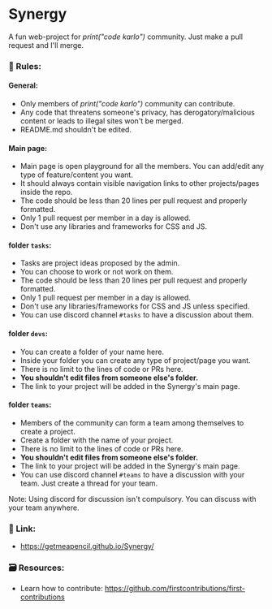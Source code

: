 # Synergy
A fun web-project for *print("code karlo")* community.
Just make a pull request and I'll merge.

### 📝 Rules:

#### General:
- Only members of *print("code karlo")* community can contribute.
- Any code that threatens someone's privacy, has derogatory/malicious content or leads to illegal sites won't be merged.
- README.md shouldn't be edited.

#### Main page:
- Main page is open playground for all the members. You can add/edit any type of feature/content you want.
- It should always contain visible navigation links to other projects/pages inside the repo.
- The code should be less than 20 lines per pull request and properly formatted.
- Only 1 pull request per member in a day is allowed.
- Don't use any libraries and frameworks for CSS and JS.

#### folder `tasks`:
- Tasks are project ideas proposed by the admin.
- You can choose to work or not work on them.
- The code should be less than 20 lines per pull request and properly formatted.
- Only 1 pull request per member in a day is allowed.
- Don't use any libraries/frameworks for CSS and JS unless specified.
- You can use discord channel `#tasks` to have a discussion about them.

#### folder `devs`:
- You can create a folder of your name here.
- Inside your folder you can create any type of project/page you want.
- There is no limit to the lines of code or PRs here.
- **You shouldn't edit files from someone else's folder.**
- The link to your project will be added in the Synergy's main page.

#### folder `teams`:
- Members of the community can form a team among themselves to create a project.
- Create a folder with the name of your project.
- There is no limit to the lines of code or PRs here.
- **You shouldn't edit files from someone else's folder.**
- The link to your project will be added in the Synergy's main page.
- You can use discord channel `#teams` to have a discussion with your team. Just create a thread for your team.

Note: Using discord for discussion isn't compulsory. You can discuss with your team anywhere.

### 🔗 Link:
- https://getmeapencil.github.io/Synergy/

### 🗃️ Resources:
- Learn how to contribute:
https://github.com/firstcontributions/first-contributions
